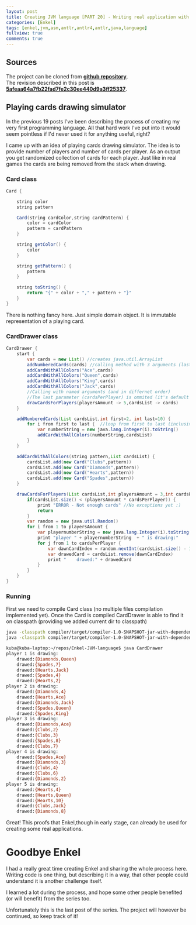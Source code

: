 ```yaml
---
layout: post
title: Creating JVM language [PART 20] - Writing real application with Enkel
categories: [Enkel]
tags: [enkel,jvm,asm,antlr,antlr4,antlr,java,language]
fullview: true
comments: true
---
```


## Sources

The project can be cloned from **[github repository](https://github.com/JakubDziworski/Enkel-JVM-language)**.  
The revision described in this post is **[5afeaa64a7fb22fad7fe2c30ee440d9a3ff25337](https://github.com/JakubDziworski/Enkel-JVM-language/tree/5afeaa64a7fb22fad7fe2c30ee440d9a3ff25337)**.

## Playing cards drawing simulator

In the previous 19 posts I've been describing the process of creating
my very first programming language. All that hard work I've put into it 
would seem pointless if I'd never used it for anything useful, right?

I came up with an idea of playing cards drawing simulator.
The idea is to provide number of players and number of cards per player.
As an output you get randomized collection of cards for each player. Just like
in real games the cards are being removed from the stack when drawing.

### Card class

```java
Card {

    string color
    string pattern

    Card(string cardColor,string cardPattern) {
        color = cardColor
        pattern = cardPattern
    }

    string getColor() {
        color
    }

    string getPattern() {
        pattern
    }

    string toString() {
        return "{" + color + "," + pattern + "}"
    }
}
```

There is nothing fancy here. Just simple domain object. It is immutable
representation of a playing card. 

### CardDrawer class

```java
CardDrawer {
    start {
        var cards = new List() //creates java.util.ArrayList 
        addNumberedCards(cards) //calling method with 3 arguments (last 2 are default)
        addCardWithAllColors("Ace",cards) 
        addCardWithAllColors("Queen",cards)
        addCardWithAllColors("King",cards)
        addCardWithAllColors("Jack",cards)
        //Calling with named arguments (and in differnet order)
        //The last parameter (cardsPerPlayer) is ommited (it's default value is 5)
        drawCardsForPlayers(playersAmount -> 5,cardsList -> cards) 
    }

    addNumberedCards(List cardsList,int first=2, int last=10) {
        for i from first to last {  //loop from first to last (inclusive)
            var numberString = new java.lang.Integer(i).toString()
            addCardWithAllColors(numberString,cardsList)
        }
    }

    addCardWithAllColors(string pattern,List cardsList) {
        cardsList.add(new Card("Clubs",pattern))
        cardsList.add(new Card("Diamonds",pattern))
        cardsList.add(new Card("Hearts",pattern))
        cardsList.add(new Card("Spades",pattern))
    }

    drawCardsForPlayers(List cardsList,int playersAmount = 3,int cardsPerPlayer = 5) {
        if(cardsList.size() < (playersAmount * cardsPerPlayer)) {
            print "ERROR - Not enough cards" //No exceptions yet :)
            return
        }
        var random = new java.util.Random()
        for i from 1 to playersAmount {
            var playernumberString = new java.lang.Integer(i).toString()
            print "player " + playernumberString  + " is drawing:"
            for j from 1 to cardsPerPlayer {
                var dawnCardIndex = random.nextInt(cardsList.size() - 1)
                var drawedCard = cardsList.remove(dawnCardIndex)
                print "    drawed:" + drawedCard
            }
        }
    }
} 
```

### Running

First we need to compile Card class (no multiple files compilation implemented yet).
Once the Card is compiled CardDrawer is able to find it on classpath (providing we added current dir to classpath)

```bash
java -classpath compiler/target/compiler-1.0-SNAPSHOT-jar-with-dependencies.jar: com.kubadziworski.compiler.Compiler EnkelExamples/RealApp/Card.enk
java -classpath compiler/target/compiler-1.0-SNAPSHOT-jar-with-dependencies.jar:. com.kubadziworski.compiler.Compiler EnkelExamples/RealApp/CardDrawer.enk

kuba@kuba-laptop:~/repos/Enkel-JVM-language$ java CardDrawer 
player 1 is drawing:
    drawed:{Diamonds,Queen}
    drawed:{Spades,7}
    drawed:{Hearts,Jack}
    drawed:{Spades,4}
    drawed:{Hearts,2}
player 2 is drawing:
    drawed:{Diamonds,4}
    drawed:{Hearts,Ace}
    drawed:{Diamonds,Jack}
    drawed:{Spades,Queen}
    drawed:{Spades,King}
player 3 is drawing:
    drawed:{Diamonds,Ace}
    drawed:{Clubs,2}
    drawed:{Clubs,3}
    drawed:{Spades,8}
    drawed:{Clubs,7}
player 4 is drawing:
    drawed:{Spades,Ace}
    drawed:{Diamonds,3}
    drawed:{Clubs,4}
    drawed:{Clubs,6}
    drawed:{Diamonds,2}
player 5 is drawing:
    drawed:{Hearts,4}
    drawed:{Hearts,Queen}
    drawed:{Hearts,10}
    drawed:{Clubs,Jack}
    drawed:{Diamonds,8}
```

Great! This proofs that Enkel,though in early stage, can already be used for creating some real applications.

# Goodbye Enkel

I had a really great time creating Enkel and sharing the whole process here.
Writing code is one thing, but describing it in a way, 
that other people could understand it is another challenge itself.

I learned a lot during the process, and hope some other people
benefited (or will benefit) from the series too.

Unfortunately this is the last post of the series. The project will however be continued,
so keep track of it! 

